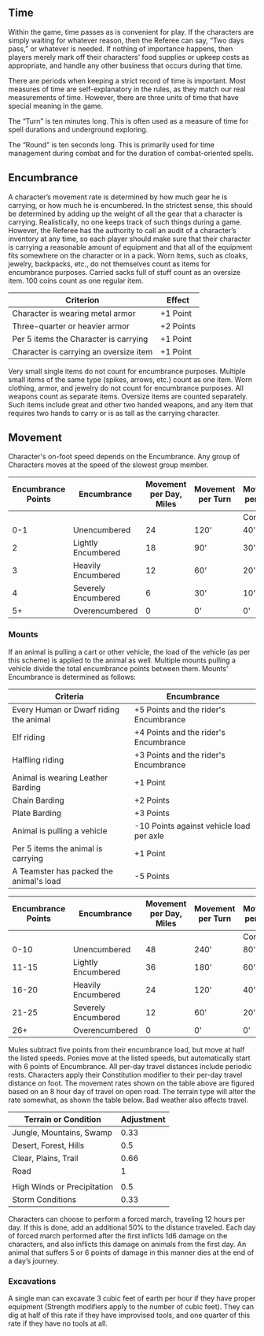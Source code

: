 ## Time

Within the game, time passes as is convenient for play. If the characters are simply waiting for whatever reason, then the Referee can say, “Two days pass,” or whatever is needed. If nothing of importance happens, then players merely mark off their characters’ food supplies or upkeep costs as appropriate, and handle any other business that occurs during that time.

There are periods when keeping a strict record of time is important. Most measures of time are self-explanatory in the rules, as they match our real measurements of time. However, there are three units of time that have special meaning in the game.

The “Turn” is ten minutes long. This is often used as a measure of time for spell durations and underground exploring.

The “Round” is ten seconds long. This is primarily used for time management during combat and for the duration of combat-oriented spells.
## Encumbrance
A character’s movement rate is determined by how much gear he is carrying, or how much he is encumbered. In the strictest sense, this should be determined by adding up the weight of all the gear that a character is carrying. Realistically, no one keeps track of such things during a game. However, the Referee has the authority to call an audit of a character’s inventory at any time, so each player should make sure that their character is carrying a reasonable amount of equipment and that all of the equipment fits somewhere on the character or in a pack. Worn items, such as cloaks, jewelry, backpacks, etc., do not themselves count as items for encumbrance purposes. Carried sacks full of stuff count as an oversize item. 100 coins count as one regular item.

| Criterion                                               | Effect    |
| ------------------------------------------------------- | --------- |
| Character is wearing metal armor                        | +1 Point  |
| Three-quarter or heavier armor                          | +2 Points |
| Per 5 items the Character is carrying                   | +1 Point  |
| Character is carrying an oversize item                  | +1 Point  |
Very small single items do not count for encumbrance purposes. Multiple small items of the same type (spikes, arrows, etc.) count as one item. Worn clothing, armor, and jewelry do not count for encumbrance purposes. All weapons count as separate items. Oversize items are counted separately. Such items include great and other two handed weapons, and any item that requires two hands to carry or is as tall as the carrying character.
## Movement
Character's on-foot speed depends on the Encumbrance. Any group of Characters moves at the speed of the slowest group member.

| Encumbrance Points | Encumbrance         | Movement per Day, Miles | Movement per Turn | Movement per round |         |
| ------------------ | ------------------- | ----------------------- | ----------------- | ------------------ | ------- |
|                    |                     |                         |                   | Combat             | Running |
| 0-1                | Unencumbered        | 24                      | 120'              | 40'                | 120'    |
| 2                  | Lightly Encumbered  | 18                      | 90'               | 30'                | 90'     |
| 3                  | Heavily Encumbered  | 12                      | 60'               | 20'                | 60'     |
| 4                  | Severely Encumbered | 6                       | 30'               | 10'                | 30'     |
| 5+                 | Overencumbered      | 0                       | 0'                | 0'                 | 0'      |
### Mounts
If an animal is pulling a cart or other vehicle, the load of the vehicle (as per this scheme) is applied to the animal as well. Multiple mounts pulling a vehicle divide the total encumbrance points between them. Mounts' Encumbrance is determined as follows:

| Criteria                                | Encumbrance                              |
| --------------------------------------- | ---------------------------------------- |
| Every Human or Dwarf riding the animal  | +5 Points and the rider's Encumbrance    |
| Elf riding                              | +4 Points and the rider's Encumbrance    |
| Halfling riding                         | +3 Points and the rider's Encumbrance    |
| Animal is wearing Leather Barding       | +1 Point                                 |
| Chain Barding                           | +2 Points                                |
| Plate Barding                           | +3 Points                                |
| Animal is pulling a vehicle             | -10 Points against vehicle load per axle |
| Per 5 items the animal is carrying      | +1 Point                                 |
| A Teamster has packed the animal's load | -5 Points                                |

| Encumbrance Points | Encumbrance         | Movement per Day, Miles | Movement per Turn | Movement per round |         |
| ------------------ | ------------------- | ----------------------- | ----------------- | ------------------ | ------- |
|                    |                     |                         |                   | Combat             | Running |
| 0-10               | Unencumbered        | 48                      | 240'              | 80'                | 240'    |
| 11-15              | Lightly Encumbered  | 36                      | 180'              | 60'                | 180'    |
| 16-20              | Heavily Encumbered  | 24                      | 120'              | 40'                | 120'    |
| 21-25              | Severely Encumbered | 12                      | 60'               | 20'                | 60'     |
| 26+                | Overencumbered      | 0                       | 0'                | 0'                 | 0'      |
Mules subtract five points from their encumbrance load, but move at half the listed speeds. Ponies move at the listed speeds, but automatically start with 6 points of Encumbrance. All per-day travel distances include periodic rests. Characters apply their Constitution modifier to their per-day travel distance on foot. The movement rates shown on the table above are figured based on an 8 hour day of travel on open road. The terrain type will alter the rate somewhat, as shown the table below. Bad weather also affects travel.

| Terrain or Condition        | Adjustment |
| --------------------------- | ---------- |
| Jungle, Mountains, Swamp    | 0.33       |
| Desert, Forest, Hills       | 0.5        |
| Clear, Plains, Trail        | 0.66       |
| Road                        | 1          |
|                             |            |
| High Winds or Precipitation | 0.5        |
| Storm Conditions            | 0.33       |
Characters can choose to perform a forced march, traveling 12 hours per day. If this is done, add an additional 50% to the distance traveled. Each day of forced march performed after the first inflicts 1d6 damage on the characters, and also inflicts this damage on animals from the first day. An animal that suffers 5 or 6 points of damage in this manner dies at the end of a day’s journey.
### Excavations
A single man can excavate 3 cubic feet of earth per hour if they have proper equipment (Strength modifiers apply to the number of cubic feet). They can dig at half of this rate if they have improvised tools, and one quarter of this rate if they have no tools at all.